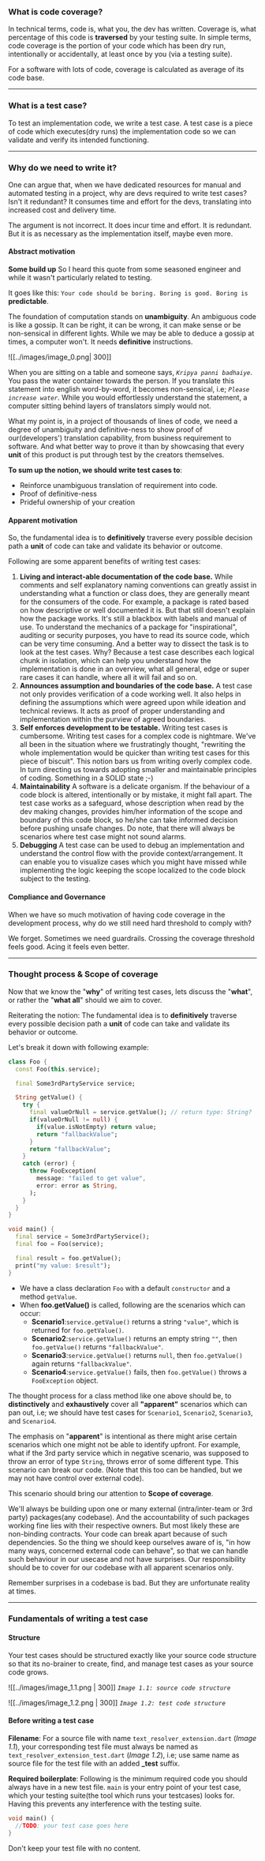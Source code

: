 ### What is code coverage?

In technical terms, code is, what you, the dev has written. Coverage is, what percentage of this code is **traversed** by your testing suite. In simple terms, code coverage is the portion of your code which has been dry run, intentionally or accidentally, at least once by you (via a testing suite).

For a software with lots of code, coverage is calculated as average of its code base.

---

### What is a test case?

To test an implementation code, we write a test case. A test case is a piece of code which executes(dry runs) the implementation code so we can validate and verify its intended functioning. 

---

### Why do we need to write it?

One can argue that, when we have dedicated resources for manual and automated testing in a project, why are devs required to write test cases? Isn't it redundant? It consumes time and effort for the devs, translating into increased cost and delivery time. 

The argument is not incorrect. It does incur time and effort. It is redundant. But it is as necessary as the implementation itself, maybe even more.
#### Abstract motivation

**Some build up**
So I heard this quote from some seasoned engineer and while it wasn't particularly related to testing. 

It goes like this: 
	`Your code should be boring. Boring is good. Boring is` **predictable**.

The foundation of computation stands on **unambiguity**. An ambiguous code is like a gossip. It can be right, it can be wrong, it can make sense or be non-sensical in different lights. While we may be able to deduce a gossip at times, a computer won't. It needs **definitive** instructions.

![[../images/image_0.png| 300]]

When you are sitting on a table and someone says, *`Kripya panni badhaiye`*. You pass the water container towards the person. If you translate this statement into english word-by-word, it becomes non-sensical, i.e; *`Please increase water`*. While you would effortlessly understand the statement, a computer sitting behind layers of translators simply would not.

What my point is, in a project of thousands of lines of code, we need a degree of unambiguity and definitive-ness to show proof of our(developers') translation capability, from business requirement to software. And what better way to prove it than by showcasing that every **unit** of this product is put through test by the creators themselves.

**To sum up the notion, we should write test cases to**:
- Reinforce unambiguous translation of requirement into code.
- Proof of definitive-ness
- Prideful ownership of your creation
#### Apparent motivation

So, the fundamental idea is to **definitively** traverse every possible decision path a **unit** of code can take and validate its behavior or outcome.

Following are some apparent benefits of writing test cases:
1. **Living and interact-able documentation of the code base.**
	   While comments and self explanatory naming conventions can greatly assist in understanding what a function or class does, they are generally meant for the consumers of the code. For example, a package is rated based on how descriptive or well documented it is. But that still doesn't explain how the package works. It's still a blackbox with labels and manual of use. To understand the mechanics of a package for "inspirational", auditing or security purposes, you have to read its source code, which can be very time consuming. And a better way to dissect the task is to look at the test cases. 
	   Why?
	   Because a test case describes each logical chunk in isolation, which can help you understand how the implementation is done in an overview, what all general, edge or super rare cases it can handle, where all it will fail and so on.
2. **Announces assumption and boundaries of the code base.**
	   A test case not only provides verification of a code working well. It also helps in defining the assumptions which were agreed upon while ideation and technical reviews. It acts as proof of proper understanding and implementation within the purview of agreed boundaries.
3. **Self enforces development to be testable.**
	   Writing test cases is cumbersome. Writing test cases for a complex code is nightmare. We've all been in the situation where we frustratingly thought, "rewriting the whole implementation would be quicker than writing test cases for this piece of biscuit". This notion bars us from writing overly complex code. In turn directing us towards adopting smaller and maintainable principles of coding. Something in a SOLID state ;-)
4. **Maintainability**
	   A software is a delicate organism. If the behaviour of a code block is altered, intentionally or by mistake, it might fall apart. The test case works as a safeguard, whose description when read by the dev making changes, provides him/her information of the scope and boundary of this code block, so he/she can take informed decision before pushing unsafe changes. Do note, that there will always be scenarios where test case might not sound alarms.
5.  **Debugging**
	   A test case can be used to debug an implementation and understand the control flow with the provide context/arrangement. It can enable you to visualize cases which you might have missed while implementing the logic keeping the scope localized to the code block subject to the testing.  

#### Compliance and Governance

When we have so much motivation of having code coverage in the development process, why do we still need hard threshold to comply with?

We forget. Sometimes we need guardrails. Crossing the coverage threshold feels good. Acing it feels even better.

---

### Thought process & Scope of coverage

Now that we know the "**why**" of writing test cases, lets discuss the "**what**", or rather the "**what all**" should we aim to cover.

Reiterating the notion:
	The fundamental idea is to **definitively** traverse every possible decision path a **unit** of code can take and validate its behavior or outcome.

Let's break it down with following example:

```dart
class Foo {
  const Foo(this.service);

  final Some3rdPartyService service;

  String getValue() {
    try {
      final valueOrNull = service.getValue(); // return type: String?
      if(valueOrNull != null) {
        if(value.isNotEmpty) return value;
        return "fallbackValue";
      }
      return "fallbackValue";
    }
    catch (error) {
      throw FooException(
        message: "failed to get value", 
        error: error as String,
      );
    }
  }
}

void main() {
  final service = Some3rdPartyService();
  final foo = Foo(service);

  final result = foo.getValue();
  print("my value: $result");
}

```
- We have a class declaration `Foo` with a default `constructor` and a method `getValue`.
- When **foo.getValue()** is called, following are the scenarios which can occur:
	- **Scenario1**:`service.getValue()` returns a string `"value"`, which is returned for `foo.getValue()`.
	- **Scenario2**:`service.getValue()` returns an empty string `""`, then `foo.getValue()` returns `"fallbackValue"`.
	- **Scenario3**:`service.getValue()` returns `null`, then `foo.getValue()` again returns `"fallbackValue"`.
	- **Scenario4**:`service.getValue()` fails, then `foo.getValue()` throws a `FooException` object.

The thought process for a class method like one above should be, to **distinctively** and **exhaustively** cover all **"apparent"** scenarios which can pan out, i.e; we should have test cases for `Scenario1`, `Scenario2`, `Scenario3`, and `Scenario4`.

The emphasis on "**apparent**" is intentional as there might arise certain scenarios which one might not be able to identify upfront. For example, what if the 3rd party service which in negative scenario, was supposed to throw an error of type `String`, throws error of some different type. This scenario can break our code. (Note that this too can be handled, but we may not have control over external code).

This scenario should bring our attention to **Scope of coverage**.

We'll always be building upon one or many external (intra/inter-team or 3rd party) packages(any codebase). And the accountability of such packages working fine lies with their respective owners. But most likely these are non-binding contracts. Your code can break apart because of such dependencies.  So the thing we should keep ourselves aware of is, "in how many ways, concerned external code can behave", so that we can handle such behaviour in our usecase and not have surprises. Our responsibility should be to cover for our codebase with all apparent scenarios only.

Remember surprises in a codebase is bad. But they are unfortunate reality at times.

---

### Fundamentals of writing a test case

#### Structure
Your test cases should be structured exactly like your source code structure so that its no-brainer to create, find, and manage test cases as your source code grows.

![[../images/image_1.1.png | 300]]
*`Image 1.1: source code structure`*

![[../images/image_1.2.png | 300]]
*`Image 1.2: test code structure`*

#### Before writing a test case

**Filename**: 
For a source file with name `text_resolver_extension.dart` (*Image 1.1*), your corresponding test file must always be named as `text_resolver_extension_test.dart` (*Image 1.2*), i.e;  use same name as source file for the test file with an added **\_test** suffix.

**Required boilerplate**:
Following is the minimum required code you should always have in a new test file. `main` is your entry point of your test case, which your testing suite(the tool which runs your testcases) looks for. Having this prevents any interference with the testing suite. 
```dart
void main() {
  //TODO: your test case goes here
}
```
Don't keep your test file with no content.
